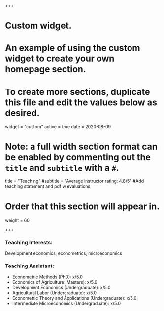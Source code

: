 +++
# Custom widget.
# An example of using the custom widget to create your own homepage section.
# To create more sections, duplicate this file and edit the values below as desired.
widget = "custom"
active = true
date = 2020-08-09

# Note: a full width section format can be enabled by commenting out the `title` and `subtitle` with a `#`.
title = "Teaching"
#subtitle = "Average instructor rating: 4.8/5"
#Add teaching statement and pdf w evaluations

# Order that this section will appear in.
weight = 60

+++

### Teaching Interests: 
Development economics, econometrics, microeconomics

### Teaching Assistant:
- Econometric Methods (PhD): x/5.0 
- Economics of Agriculture (Masters): x/5.0
- Development Economics (Undergraduate): x/5.0
- Agricultural Labor (Undergraduate): x/5.0
- Econometric Theory and Applications (Undergraduate): x/5.0
- Intermediate Microeconomics (Undergraduate): x/5.0




